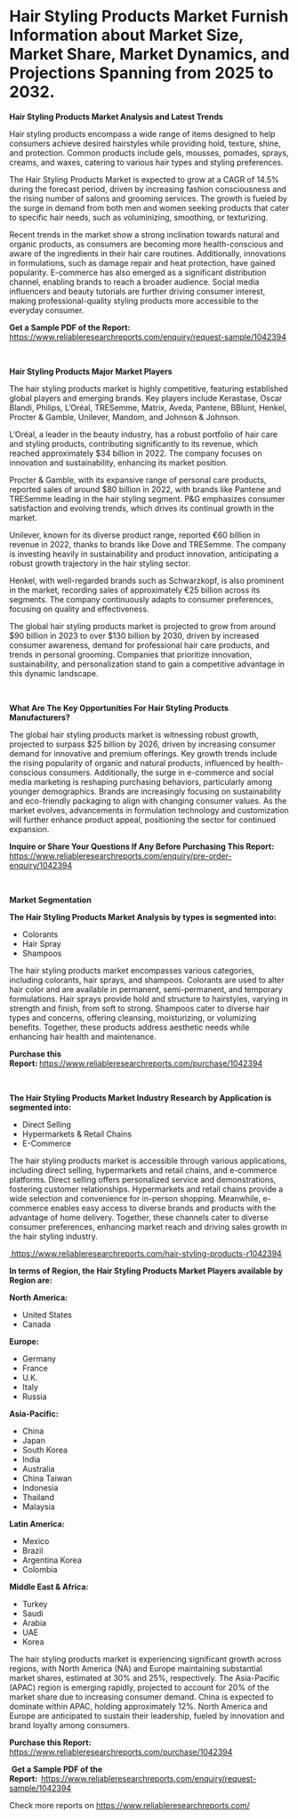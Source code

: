 <p><h1>Hair Styling Products Market Furnish Information about Market Size, Market Share, Market Dynamics, and Projections Spanning from 2025 to 2032.</h1></p><p><strong>Hair Styling Products Market Analysis and Latest Trends</strong></p>
<p><p>Hair styling products encompass a wide range of items designed to help consumers achieve desired hairstyles while providing hold, texture, shine, and protection. Common products include gels, mousses, pomades, sprays, creams, and waxes, catering to various hair types and styling preferences.</p><p>The Hair Styling Products Market is expected to grow at a CAGR of 14.5% during the forecast period, driven by increasing fashion consciousness and the rising number of salons and grooming services. The growth is fueled by the surge in demand from both men and women seeking products that cater to specific hair needs, such as voluminizing, smoothing, or texturizing. </p><p>Recent trends in the market show a strong inclination towards natural and organic products, as consumers are becoming more health-conscious and aware of the ingredients in their hair care routines. Additionally, innovations in formulations, such as damage repair and heat protection, have gained popularity. E-commerce has also emerged as a significant distribution channel, enabling brands to reach a broader audience. Social media influencers and beauty tutorials are further driving consumer interest, making professional-quality styling products more accessible to the everyday consumer.</p></p>
<p><strong>Get a Sample PDF of the Report:&nbsp;</strong> <a href="https://www.reliableresearchreports.com/enquiry/request-sample/1042394?utm_campaign=2104&utm_medium=2&utm_source=Github&utm_content=ia&utm_term=15022025&utm_id=hair-styling-products">https://www.reliableresearchreports.com/enquiry/request-sample/1042394</a></p>
<p>&nbsp;</p>
<p><strong>Hair Styling Products Major Market Players</strong></p>
<p><p>The hair styling products market is highly competitive, featuring established global players and emerging brands. Key players include Kerastase, Oscar Blandi, Philips, L’Oréal, TRESemme, Matrix, Aveda, Pantene, BBlunt, Henkel, Procter & Gamble, Unilever, Mandom, and Johnson & Johnson.</p><p>L’Oréal, a leader in the beauty industry, has a robust portfolio of hair care and styling products, contributing significantly to its revenue, which reached approximately $34 billion in 2022. The company focuses on innovation and sustainability, enhancing its market position.</p><p>Procter & Gamble, with its expansive range of personal care products, reported sales of around $80 billion in 2022, with brands like Pantene and TRESemme leading in the hair styling segment. P&G emphasizes consumer satisfaction and evolving trends, which drives its continual growth in the market.</p><p>Unilever, known for its diverse product range, reported €60 billion in revenue in 2022, thanks to brands like Dove and TRESemme. The company is investing heavily in sustainability and product innovation, anticipating a robust growth trajectory in the hair styling sector.</p><p>Henkel, with well-regarded brands such as Schwarzkopf, is also prominent in the market, recording sales of approximately €25 billion across its segments. The company continuously adapts to consumer preferences, focusing on quality and effectiveness.</p><p>The global hair styling products market is projected to grow from around $90 billion in 2023 to over $130 billion by 2030, driven by increased consumer awareness, demand for professional hair care products, and trends in personal grooming. Companies that prioritize innovation, sustainability, and personalization stand to gain a competitive advantage in this dynamic landscape.</p></p>
<p>&nbsp;</p>
<p><strong>What Are The Key Opportunities For Hair Styling Products Manufacturers?</strong></p>
<p><p>The global hair styling products market is witnessing robust growth, projected to surpass $25 billion by 2026, driven by increasing consumer demand for innovative and premium offerings. Key growth trends include the rising popularity of organic and natural products, influenced by health-conscious consumers. Additionally, the surge in e-commerce and social media marketing is reshaping purchasing behaviors, particularly among younger demographics. Brands are increasingly focusing on sustainability and eco-friendly packaging to align with changing consumer values. As the market evolves, advancements in formulation technology and customization will further enhance product appeal, positioning the sector for continued expansion.</p></p>
<p><strong>Inquire or Share Your Questions If Any Before Purchasing This Report:</strong> <a href="https://www.reliableresearchreports.com/enquiry/pre-order-enquiry/1042394?utm_campaign=2104&utm_medium=2&utm_source=Github&utm_content=ia&utm_term=15022025&utm_id=hair-styling-products">https://www.reliableresearchreports.com/enquiry/pre-order-enquiry/1042394</a></p>
<p>&nbsp;</p>
<p><strong>Market Segmentation</strong></p>
<p><strong>The Hair Styling Products Market Analysis by types is segmented into:</strong></p>
<p><ul><li>Colorants</li><li>Hair Spray</li><li>Shampoos</li></ul></p>
<p><p>The hair styling products market encompasses various categories, including colorants, hair sprays, and shampoos. Colorants are used to alter hair color and are available in permanent, semi-permanent, and temporary formulations. Hair sprays provide hold and structure to hairstyles, varying in strength and finish, from soft to strong. Shampoos cater to diverse hair types and concerns, offering cleansing, moisturizing, or volumizing benefits. Together, these products address aesthetic needs while enhancing hair health and maintenance.</p></p>
<p><strong>Purchase this Report:&nbsp;</strong><a href="https://www.reliableresearchreports.com/purchase/1042394?utm_campaign=2104&utm_medium=2&utm_source=Github&utm_content=ia&utm_term=15022025&utm_id=hair-styling-products">https://www.reliableresearchreports.com/purchase/1042394</a></p>
<p>&nbsp;</p>
<p><strong>The Hair Styling Products Market Industry Research by Application is segmented into:</strong></p>
<p><ul><li>Direct Selling</li><li>Hypermarkets & Retail Chains</li><li>E-Commerce</li></ul></p>
<p><p>The hair styling products market is accessible through various applications, including direct selling, hypermarkets and retail chains, and e-commerce platforms. Direct selling offers personalized service and demonstrations, fostering customer relationships. Hypermarkets and retail chains provide a wide selection and convenience for in-person shopping. Meanwhile, e-commerce enables easy access to diverse brands and products with the advantage of home delivery. Together, these channels cater to diverse consumer preferences, enhancing market reach and driving sales growth in the hair styling industry.</p></p>
<p><a href="https://www.reliableresearchreports.com/hair-styling-products-r1042394?utm_campaign=2104&utm_medium=2&utm_source=Github&utm_content=ia&utm_term=15022025&utm_id=hair-styling-products">&nbsp;https://www.reliableresearchreports.com/hair-styling-products-r1042394</a></p>
<p><strong>In terms of Region, the Hair Styling Products Market Players available by Region are:</strong></p>
<p>
    <p> <strong> North America: </strong>
        <ul>
            <li>United States</li>
            <li>Canada</li>
        </ul>
        </p> 
    <p> <strong> Europe: </strong>
        <ul>
            <li>Germany</li>
            <li>France</li>
            <li>U.K.</li>
            <li>Italy</li>
            <li>Russia</li>
        </ul>
        </p> 
    <p> <strong> Asia-Pacific: </strong>
        <ul>
            <li>China</li>
            <li>Japan</li>
            <li>South Korea</li>
            <li>India</li>
            <li>Australia</li>
            <li>China Taiwan</li>
            <li>Indonesia</li>
            <li>Thailand</li>
            <li>Malaysia</li>
        </ul>
        </p> 
    <p> <strong> Latin America: </strong>
        <ul>
            <li>Mexico</li>
            <li>Brazil</li>
            <li>Argentina Korea</li>
            <li>Colombia</li>
        </ul>
        </p> 
    <p> <strong> Middle East & Africa: </strong>
        <ul>
            <li>Turkey</li>
            <li>Saudi</li>
            <li>Arabia</li>
            <li>UAE</li>
            <li>Korea</li>
        </ul>
    </p>
    </p>
<p><p>The hair styling products market is experiencing significant growth across regions, with North America (NA) and Europe maintaining substantial market shares, estimated at 30% and 25%, respectively. The Asia-Pacific (APAC) region is emerging rapidly, projected to account for 20% of the market share due to increasing consumer demand. China is expected to dominate within APAC, holding approximately 12%. North America and Europe are anticipated to sustain their leadership, fueled by innovation and brand loyalty among consumers.</p></p>
<p><strong>Purchase this Report: </strong><a href="https://www.reliableresearchreports.com/purchase/1042394?utm_campaign=2104&utm_medium=2&utm_source=Github&utm_content=ia&utm_term=15022025&utm_id=hair-styling-products">https://www.reliableresearchreports.com/purchase/1042394</a></p>
<p>&nbsp;<strong>Get a Sample PDF of the Report:&nbsp;&nbsp;</strong><a href="https://www.reliableresearchreports.com/enquiry/request-sample/1042394?utm_campaign=2104&utm_medium=2&utm_source=Github&utm_content=ia&utm_term=15022025&utm_id=hair-styling-products">https://www.reliableresearchreports.com/enquiry/request-sample/1042394</a></p>
<p><strong></strong></p>
<p>Check more reports on <a href="https://www.reliableresearchreports.com/?utm_campaign=2104&utm_medium=2&utm_source=Github&utm_content=ia&utm_term=15022025&utm_id=hair-styling-products">https://www.reliableresearchreports.com/</a></p>